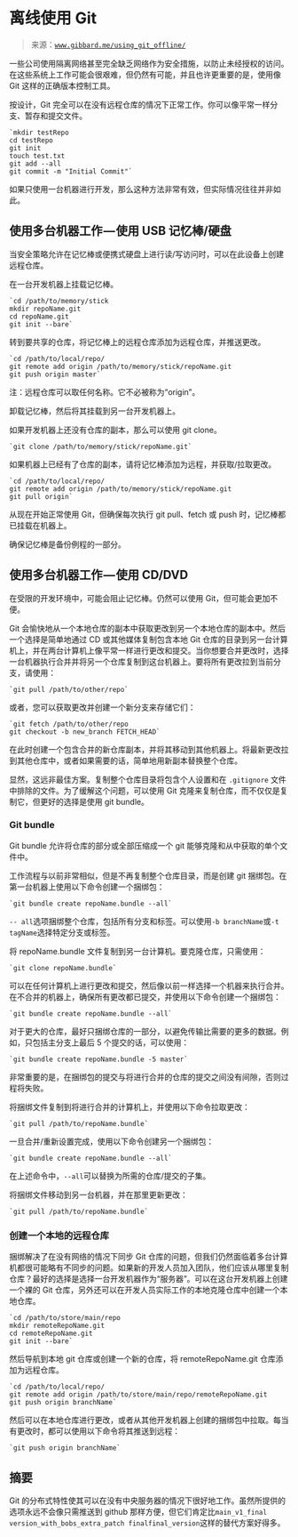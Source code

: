 <!--yml

类别：未分类

日期：2024-05-27 14:38:17

-->

# 离线使用 Git

> 来源：[`www.gibbard.me/using_git_offline/`](https://www.gibbard.me/using_git_offline/)

一些公司使用隔离网络甚至完全缺乏网络作为安全措施，以防止未经授权的访问。在这些系统上工作可能会很艰难，但仍然有可能，并且也许更重要的是，使用像 Git 这样的正确版本控制工具。

按设计，Git 完全可以在没有远程仓库的情况下正常工作。你可以像平常一样分支、暂存和提交文件。

```
`mkdir testRepo
cd testRepo
git init
touch test.txt
git add --all
git commit -m "Initial Commit"` 
```

如果只使用一台机器进行开发，那么这种方法非常有效，但实际情况往往并非如此。

## 使用多台机器工作 — 使用 USB 记忆棒/硬盘

当安全策略允许在记忆棒或便携式硬盘上进行读/写访问时，可以在此设备上创建远程仓库。

在一台开发机器上挂载记忆棒。

```
`cd /path/to/memory/stick
mkdir repoName.git
cd repoName.git
git init --bare` 
```

转到要共享的仓库，将记忆棒上的远程仓库添加为远程仓库，并推送更改。

```
`cd /path/to/local/repo/
git remote add origin /path/to/memory/stick/repoName.git
git push origin master` 
```

注：远程仓库可以取任何名称。它不必被称为“origin”。

卸载记忆棒，然后将其挂载到另一台开发机器上。

如果开发机器上还没有仓库的副本，那么可以使用 git clone。

```
`git clone /path/to/memory/stick/repoName.git` 
```

如果机器上已经有了仓库的副本，请将记忆棒添加为远程，并获取/拉取更改。

```
`cd /path/to/local/repo/
git remote add origin /path/to/memory/stick/repoName.git
git pull origin` 
```

从现在开始正常使用 Git，但确保每次执行 git pull、fetch 或 push 时，记忆棒都已挂载在机器上。

确保记忆棒是备份例程的一部分。

## 使用多台机器工作 — 使用 CD/DVD

在受限的开发环境中，可能会阻止记忆棒。仍然可以使用 Git，但可能会更加不便。

Git 会愉快地从一个本地仓库的副本中获取更改到另一个本地仓库的副本中。然后一个选择是简单地通过 CD 或其他媒体复制包含本地 Git 仓库的目录到另一台计算机上，并在两台计算机上像平常一样进行更改和提交。当你想要合并更改时，选择一台机器执行合并并将另一个仓库复制到这台机器上。要将所有更改拉到当前分支，请使用：

```
`git pull /path/to/other/repo` 
```

或者，您可以获取更改并创建一个新分支来存储它们：

```
`git fetch /path/to/other/repo
git checkout -b new_branch FETCH_HEAD` 
```

在此时创建一个包含合并的新仓库副本，并将其移动到其他机器上。将最新更改拉到其他仓库中，或者如果需要的话，简单地用新副本替换整个仓库。

显然，这远非最佳方案。复制整个仓库目录将包含个人设置和在 `.gitignore` 文件中排除的文件。为了缓解这个问题，可以使用 Git 克隆来复制仓库，而不仅仅是复制它，但更好的选择是使用 git bundle。

### Git bundle

Git bundle 允许将仓库的部分或全部压缩成一个 git 能够克隆和从中获取的单个文件中。

工作流程与以前非常相似，但是不再复制整个仓库目录，而是创建 git 捆绑包。在第一台机器上使用以下命令创建一个捆绑包：

```
`git bundle create repoName.bundle --all` 
```

`-- all`选项捆绑整个仓库，包括所有分支和标签。可以使用`-b branchName`或`-t tagName`选择特定分支或标签。

将 repoName.bundle 文件复制到另一台计算机。要克隆仓库，只需使用：

```
`git clone repoName.bundle` 
```

可以在任何计算机上进行更改和提交，然后像以前一样选择一个机器来执行合并。在不合并的机器上，确保所有更改都已提交，并使用以下命令创建一个捆绑包：

```
`git bundle create repoName.bundle --all` 
```

对于更大的仓库，最好只捆绑仓库的一部分，以避免传输比需要的更多的数据。例如，只包括主分支上最后 5 个提交的话，可以使用：

```
`git bundle create repoName.bundle -5 master` 
```

非常重要的是，在捆绑包的提交与将进行合并的仓库的提交之间没有间隙，否则过程将失败。

将捆绑文件复制到将进行合并的计算机上，并使用以下命令拉取更改：

```
`git pull /path/to/repoName.bundle` 
```

一旦合并/重新设置完成，使用以下命令创建另一个捆绑包：

```
`git bundle create repoName.bundle --all` 
```

在上述命令中，`--all`可以替换为所需的仓库/提交的子集。

将捆绑文件移动到另一台机器，并在那里更新更改：

```
`git pull /path/to/repoName.bundle` 
```

### 创建一个本地的远程仓库

捆绑解决了在没有网络的情况下同步 Git 仓库的问题，但我们仍然面临着多台计算机都很可能略有不同步的问题。如果新的开发人员加入团队，他们应该从哪里复制仓库？最好的选择是选择一台开发机器作为“服务器”。可以在这台开发机器上创建一个裸的 Git 仓库，另外还可以在开发人员实际工作的本地克隆仓库中创建一个本地仓库。

```
`cd /path/to/store/main/repo
mkdir remoteRepoName.git
cd remoteRepoName.git
git init --bare` 
```

然后导航到本地 git 仓库或创建一个新的仓库，将 remoteRepoName.git 仓库添加为远程仓库。

```
`cd /path/to/local/repo/
git remote add origin /path/to/store/main/repo/remoteRepoName.git
git push origin branchName` 
```

然后可以在本地仓库进行更改，或者从其他开发机器上创建的捆绑包中拉取。每当有更改时，都可以使用以下命令将其推送到远程：

```
`git push origin branchName` 
```

## 摘要

Git 的分布式特性使其可以在没有中央服务器的情况下很好地工作。虽然所提供的选项永远不会像只需推送到 github 那样方便，但它们肯定比`main_v1_final version_with_bobs_extra_patch finalfinal_version`这样的替代方案好得多。
